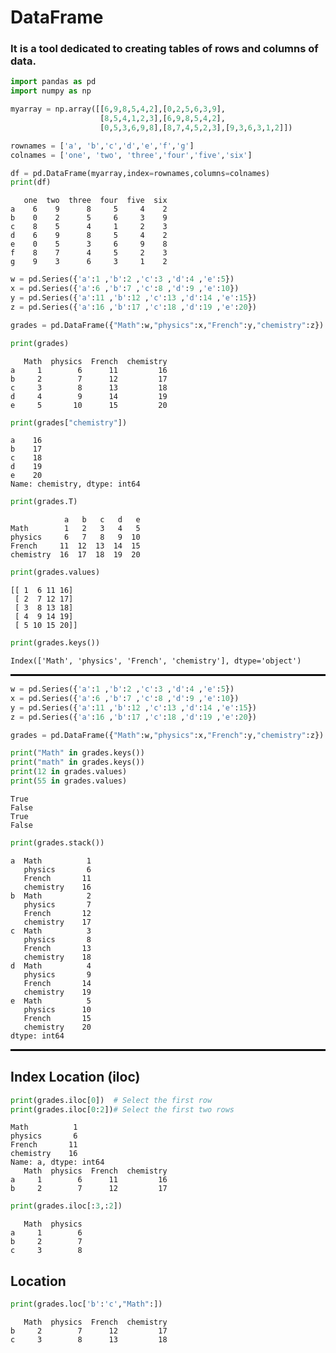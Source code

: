 # DataFrame
### It is a tool dedicated to creating tables of rows and columns of data.


```python
import pandas as pd 
import numpy as np
```


```python
myarray = np.array([[6,9,8,5,4,2],[0,2,5,6,3,9],
                    [8,5,4,1,2,3],[6,9,8,5,4,2],
                    [0,5,3,6,9,8],[8,7,4,5,2,3],[9,3,6,3,1,2]])
```


```python
rownames = ['a', 'b','c','d','e','f','g']
colnames = ['one', 'two', 'three','four','five','six']

df = pd.DataFrame(myarray,index=rownames,columns=colnames)
print(df)
```

       one  two  three  four  five  six
    a    6    9      8     5     4    2
    b    0    2      5     6     3    9
    c    8    5      4     1     2    3
    d    6    9      8     5     4    2
    e    0    5      3     6     9    8
    f    8    7      4     5     2    3
    g    9    3      6     3     1    2
    


```python
w = pd.Series({'a':1 ,'b':2 ,'c':3 ,'d':4 ,'e':5})
x = pd.Series({'a':6 ,'b':7 ,'c':8 ,'d':9 ,'e':10})
y = pd.Series({'a':11 ,'b':12 ,'c':13 ,'d':14 ,'e':15})
z = pd.Series({'a':16 ,'b':17 ,'c':18 ,'d':19 ,'e':20})

grades = pd.DataFrame({"Math":w,"physics":x,"French":y,"chemistry":z})

print(grades)
```

       Math  physics  French  chemistry
    a     1        6      11         16
    b     2        7      12         17
    c     3        8      13         18
    d     4        9      14         19
    e     5       10      15         20
    


```python
print(grades["chemistry"])
```

    a    16
    b    17
    c    18
    d    19
    e    20
    Name: chemistry, dtype: int64
    


```python
print(grades.T)
```

                a   b   c   d   e
    Math        1   2   3   4   5
    physics     6   7   8   9  10
    French     11  12  13  14  15
    chemistry  16  17  18  19  20
    


```python
print(grades.values)
```

    [[ 1  6 11 16]
     [ 2  7 12 17]
     [ 3  8 13 18]
     [ 4  9 14 19]
     [ 5 10 15 20]]
    


```python
print(grades.keys())
```

    Index(['Math', 'physics', 'French', 'chemistry'], dtype='object')
    

<hr style="border: 1px solid black;">




```python
w = pd.Series({'a':1 ,'b':2 ,'c':3 ,'d':4 ,'e':5})
x = pd.Series({'a':6 ,'b':7 ,'c':8 ,'d':9 ,'e':10})
y = pd.Series({'a':11 ,'b':12 ,'c':13 ,'d':14 ,'e':15})
z = pd.Series({'a':16 ,'b':17 ,'c':18 ,'d':19 ,'e':20})

grades = pd.DataFrame({"Math":w,"physics":x,"French":y,"chemistry":z})

print("Math" in grades.keys())
print("math" in grades.keys())
print(12 in grades.values)
print(55 in grades.values)
```

    True
    False
    True
    False
    


```python
print(grades.stack())
```

    a  Math          1
       physics       6
       French       11
       chemistry    16
    b  Math          2
       physics       7
       French       12
       chemistry    17
    c  Math          3
       physics       8
       French       13
       chemistry    18
    d  Math          4
       physics       9
       French       14
       chemistry    19
    e  Math          5
       physics      10
       French       15
       chemistry    20
    dtype: int64
    

<hr style="border: 1px solid black;">



## Index Location (iloc)


```python
print(grades.iloc[0])  # Select the first row
print(grades.iloc[0:2])# Select the first two rows
```

    Math          1
    physics       6
    French       11
    chemistry    16
    Name: a, dtype: int64
       Math  physics  French  chemistry
    a     1        6      11         16
    b     2        7      12         17
    


```python
print(grades.iloc[:3,:2])
```

       Math  physics
    a     1        6
    b     2        7
    c     3        8
    

## Location


```python
print(grades.loc['b':'c',"Math":])
```

       Math  physics  French  chemistry
    b     2        7      12         17
    c     3        8      13         18
    
